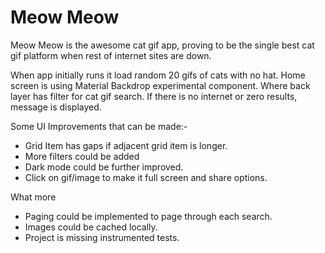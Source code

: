# Meow Meow

Meow Meow is the awesome cat gif app, proving to be the single best cat gif platform when
rest of internet sites are down.

When app initially runs it load random 20 gifs of cats with no hat. Home screen is using
Material Backdrop experimental component. Where back layer has filter for cat gif search.
If there is no internet or zero results, message is displayed.

Some UI Improvements that can be made:-
- Grid Item has gaps if adjacent grid item is longer.
- More filters could be added
- Dark mode could be further improved.
- Click on gif/image to make it full screen and share options.

What more
- Paging could be implemented to page through each search.
- Images could be cached locally.
- Project is missing instrumented tests.
